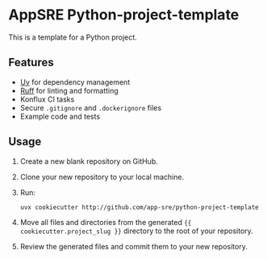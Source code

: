 # AppSRE Python-project-template

This is a template for a Python project.

## Features

- [Uv](https://docs.astral.sh/uv/) for dependency management
- [Ruff](https://docs.astral.sh/ruff/) for linting and formatting
- Konflux CI tasks
- Secure `.gitignore` and `.dockerignore` files
- Example code and tests

## Usage

1. Create a new blank repository on GitHub.
1. Clone your new repository to your local machine.
1. Run:

   ```bash
   uvx cookiecutter http://github.com/app-sre/python-project-template
   ```

1. Move all files and directories from the generated `{{ cookiecutter.project_slug }}` directory to the root of your repository.
1. Review the generated files and commit them to your new repository.
